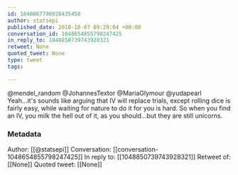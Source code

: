 ```yaml
---
id: 1048867798028435458
author: statsepi
published_date: 2018-10-07 09:29:04 +00:00
conversation_id: 1048654855798247425
in_reply_to: 1048850739743928321
retweet: None
quoted_tweet: None
type: tweet
tags:

---
```


@mendel_random @JohannesTextor @MariaGlymour @yudapearl Yeah...it's sounds like arguing that IV will replace trials, except rolling dice is fairly easy, while waiting for nature to do it for you is hard. So when you find an IV, you milk the hell out of it, as you should...but they are still unicorns.

### Metadata

Author: [[@statsepi]]
Conversation: [[conversation-1048654855798247425]]
In reply to: [[1048850739743928321]]
Retweet of: [[None]]
Quoted tweet: [[None]]
